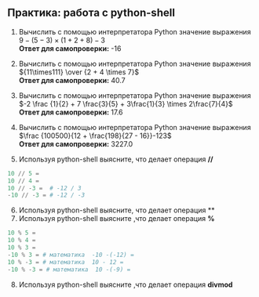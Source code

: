 ## Практика: работа с python-shell



1. Вычислить с помощью интерпретатора Python значение выражения \
   $9 - (5 - 3) \times (1 + 2 + 8) - 3$ \
   **Ответ для самопроверки:** -16


2. Вычислить с помощью интерпретатора Python значение выражения \
   ${11\times111} \over  {2 + 4 \times 7}$ \
   **Ответ для самопроверки:** 40.7


3. Вычислить с помощью интерпретатора Python значение выражения \
   $-2 \frac {1}{2} + 7 \frac{3}{5} + 3\frac{1}{3} \times 2\frac{7}{4}$ \
   **Ответ для самопроверки:** 17.6


4. Вычислить с помощью интерпретатора Python значение выражения \
   $\frac {100500}{12 + \frac{198}{27 - 16}}-123$ \
   **Ответ для самопроверки:** 3227.0


5. Используя python-shell выясните, что делает операция **//**

```python
10 // 5 =
10 // 4 =
10 // -3 =  # -12 / 3
-10 // -3 = # -12 / -3
```

6. Используя python-shell выясните, что делает операция **
7. Используя python-shell выясните ,что делает операция **%**

```python
10 % 5 =
10 % 4 =
10 % 3 =
-10 % 3 = # математика  -10 -(-12) =
10 % -3 = # математика  10 - 12 =
-10 % -3 = # математика  10 -(-9) =
```

8. Используя python-shell выясните ,что делает операция **divmod**